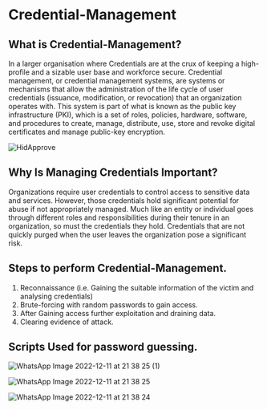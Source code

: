 # Credential-Management 
## What is Credential-Management? 
In a larger organisation where Credentials are at the crux of keeping a high-profile and a sizable user base and workforce secure. Credential management, or credential management systems, are systems or mechanisms that allow the administration of the life cycle of user credentials (issuance, modification, or revocation) that an organization operates with. This system is part of what is known as the public key infrastructure (PKI), which is a set of roles, policies, hardware, software, and procedures to create, manage, distribute, use, store and revoke digital certificates and manage public-key encryption. 

![HidApprove](https://user-images.githubusercontent.com/115407638/206913544-670d8d49-6613-4ce9-9d6b-119bfe36af10.png) 

## Why Is Managing Credentials Important? 
Organizations require user credentials to control access to sensitive data and services. However, those credentials hold significant potential for abuse if not appropriately managed. Much like an entity or individual goes through different roles and responsibilities during their tenure in an organization, so must the credentials they hold. Credentials that are not quickly purged when the user leaves the organization pose a significant risk. 

## Steps to perform Credential-Management. 
1) Reconnaissance (i.e. Gaining the suitable information of the victim and analysing credentials) 
2) Brute-forcing with random passwords to gain access. 
3) After Gaining access further exploitation and draining data. 
4) Clearing evidence of attack. 

## Scripts Used for password guessing. 
![WhatsApp Image 2022-12-11 at 21 38 25 (1)](https://user-images.githubusercontent.com/115407638/206914755-fb2effca-a698-4ddb-b8d8-58ee201adef5.jpeg)

![WhatsApp Image 2022-12-11 at 21 38 25](https://user-images.githubusercontent.com/115407638/206914763-ae147529-0bc2-4987-83f3-787bec6a5b48.jpeg)

![WhatsApp Image 2022-12-11 at 21 38 24](https://user-images.githubusercontent.com/115407638/206914778-55fa0334-9e59-411e-bb91-494fd913aecc.jpeg)
